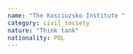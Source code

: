 ```yaml
---
name: "The Kosciuzsko Institute "
category: civil_society
nature: "Think tank"
nationality: POL
---
```

    